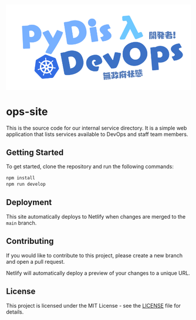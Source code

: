![devops logo](./src/images/logo.png)

# ops-site

This is the source code for our internal service directory. It is a simple web application that lists services available to DevOps and staff team members.

## Getting Started

To get started, clone the repository and run the following commands:

```bash
npm install
npm run develop
```

## Deployment

This site automatically deploys to Netlify when changes are merged to the `main` branch.

## Contributing

If you would like to contribute to this project, please create a new branch and open a pull request.

Netlify will automatically deploy a preview of your changes to a unique URL.

## License

This project is licensed under the MIT License - see the [LICENSE](LICENSE) file for details.
